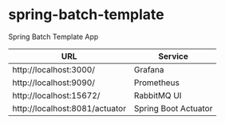 # spring-batch-template
Spring Batch Template App


| URL                            | Service              | 
|--------------------------------|----------------------|
| http://localhost:3000/         | Grafana              | 
| http://localhost:9090/         | Prometheus           | 
| http://localhost:15672/        | RabbitMQ UI          |
| http://localhost:8081/actuator | Spring Boot Actuator |
